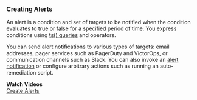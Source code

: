 ### Creating Alerts

An alert is a condition and set of targets to be notified when the condition evaluates to true or false for a specified
period of time. You express conditions using [ts() queries](https://docs.wavefront.com/query_language_getting_started.html) and
operators.

You can send alert notifications to various types of targets: email addresses, pager services such as
PagerDuty and VictorOps, or communication channels such as Slack. You can also invoke an [alert notification](https://docs.wavefront.com/webhooks_alert_notification.html) or configure arbitrary actions such as running an auto-remediation script.

**Watch Videos**<br/>
[Create Alerts](https://vmwaretv.vmware.com/media/t/1_e655iog1)
